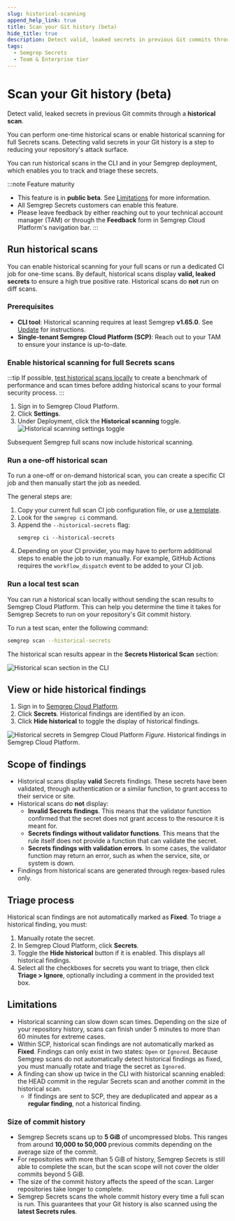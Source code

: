 ```yaml
---
slug: historical-scanning
append_help_link: true
title: Scan your Git history (beta)
hide_title: true
description: Detect valid, leaked secrets in previous Git commits through a historical scan.
tags:
  - Semgrep Secrets
  - Team & Enterprise tier
---
```


# Scan your Git history (beta)

Detect valid, leaked secrets in previous Git commits through a **historical scan**.

You can perform one-time historical scans or enable historical scanning for full Secrets scans. Detecting valid secrets in your Git history is a step to reducing your repository's attack surface.

You can run historical scans in the CLI and in your Semgrep deployment, which enables you to track and triage these secrets.

:::note Feature maturity
- This feature is in **public beta**. See [Limitations](#limitations) for more information.
- All Semgrep Secrets customers can enable this feature.
- Please leave feedback by either reaching out to your technical account manager (TAM) or through the **<i class="fa-solid fa-bullhorn"></i> Feedback** form in Semgrep Cloud Platform's navigation bar.
:::

## Run historical scans

You can enable historical scanning for your full scans or run a dedicated CI job for one-time scans. By default, historical scans display **valid, leaked secrets** to ensure a high true positive rate. Historical scans do **not** run on diff scans.

### Prerequisites

- **CLI tool**: Historical scanning requires at least Semgrep **v1.65.0**. See [Update](/update/) for instructions.
- **Single-tenant Semgrep Cloud Platform (SCP)**: Reach out to your TAM to ensure your instance is up-to-date.

### Enable historical scanning for full Secrets scans

:::tip
If possible, [test historical scans locally](#run-a-local-test-scan) to create a benchmark of performance and scan times before adding historical scans to your formal security process.
:::

1. Sign in to Semgrep Cloud Platform.
1. Click **<i class="fa-solid fa-gear"></i> Settings**.
1. Under Deployment, click the **<i class="fa-solid fa-toggle-large-on"></i> Historical scanning** toggle.
![Historical scanning settings toggle](/img/historical-scanning-settings.png#md-width)

Subsequent Semgrep full scans now include historical scanning.

### Run a one-off historical scan

To run a one-off or on-demand historical scan, you can create a specific CI job and then manually start the job as needed.

The general steps are:

1. Copy your current full scan CI job configuration file, or use [a template](/semgrep-ci/sample-ci-configs/).
1. Look for the `semgrep ci` command.
1. Append the `--historical-secrets` flag:
    ```
    semgrep ci --historical-secrets
    ```
1. Depending on your CI provider, you may have to perform additional steps to enable the job to run manually. For example, GitHub Actions requires the `workflow_dispatch` event to be added to your CI job.

### Run a local test scan

You can run a historical scan locally without sending the scan results to Semgrep Cloud Platform. This can help you determine the time it takes for Semgrep Secrets to run on your repository's Git commit history.

To run a test scan, enter the following command:

```bash
semgrep scan --historical-secrets
```

The historical scan results appear in the **Secrets Historical Scan** section:

![Historical scan section in the CLI](/img/historical-scans-cli.png#md-width)

## View or hide historical findings

1. Sign in to [<i class="fas fa-external-link fa-xs"></i> Semgrep Cloud Platform](https://semgrep.dev/login).
1. Click **<i class="fa-solid fa-key"></i> Secrets**. Historical findings are identified by an **<i class="fa-solid fa-hourglass-half"></i>** icon.
1. Click **<i class="fa-solid fa-hourglass-half"></i> Hide historical** to toggle the display of historical findings.

![Historical secrets in Semgrep Cloud Platform](/img/historical-secrets-scp.png)
*Figure.* Historical findings in Semgrep Cloud Platform.

## Scope of findings

- Historical scans display **valid** Secrets findings. These secrets have been validated, through authentication or a similar function, to grant access to their service or site.
- Historical scans do **not** display:
    - **Invalid Secrets findings**. This means that the validator function confirmed that the secret does not grant access to the resource it is meant for.
    - **Secrets findings without validator functions**. This means that the rule itself does not provide a function that can validate the secret.
    - **Secrets findings with validation errors**. In some cases, the validator function may return an error, such as when the service, site, or system is down.
- Findings from historical scans are generated through regex-based rules only.

<!--
You can run --no-secrets-validation to view findings with validator errors and findings without validator functions, but this isn't recommended because of the high number of false positives.
-->

## Triage process

Historical scan findings are not automatically marked as **Fixed**. To triage a historical finding, you must:

1. Manually rotate the secret.
1. In Semgrep Cloud Platform, click **Secrets**.
1. Toggle the **Hide historical** button if it is enabled. This displays all historical findings.
1. Select all the checkboxes for secrets you want to triage, then click **Triage > Ignore**, optionally including a comment in the provided text box.

## Limitations

- Historical scanning can slow down scan times. Depending on the size of your repository history, scans can finish under 5 minutes to more than 60 minutes for extreme cases.
- Within SCP, historical scan findings are not automatically marked as **Fixed**. Findings can only exist in two states: `Open` or `Ignored`. Because Semgrep scans do not automatically detect historical findings as fixed, you must manually rotate and triage the secret as `Ignored`.
- A finding can show up twice in the CLI with historical scanning enabled: the HEAD commit in the regular Secrets scan and another commit in the historical scan.
    - If findings are sent to SCP, they are deduplicated and appear as a **regular finding**, not a historical finding.

### Size of commit history

- Semgrep Secrets scans up to **5 GiB** of uncompressed blobs. This ranges from around **10,000 to 50,000** previous commits depending on the average size of the commit.
- For repositories with more than 5 GiB of history, Semgrep Secrets is still able to complete the scan, but the scan scope will not cover the older commits beyond 5 GiB.
- The size of the commit history affects the speed of the scan. Larger repositories take longer to complete.
- Semgrep Secrets scans the whole commit history every time a full scan is run. This guarantees that your Git history is also scanned using the **latest Secrets rules**.
